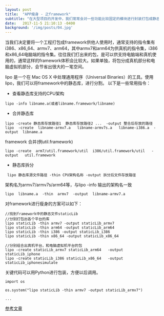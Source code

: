 ```yaml
---
layout: post
title:  "APP瘦身 - 之framework"
subtitle: "在大型项目的开发中，我们常常会对一些功能比较固定的模块进行封装打包成静态库，以提供给他人使用。但在一般的打包中，得到的framework体积都比较大，这样会导致最后开发出来的APP，体积会过大，用户从App Store下载时，消耗大量的时间和流量，最终影响用户体验。"
date:   2017-11-5 21:10:13 -0400
background: '/img/posts/04.jpg'
---
```


当我们决定要将一个工程打包成framework供他人使用时，通常支持的指令集有i386、x86_64、armv7、arm64，其中armv7和arm64为供真机的指令集，i386和x86_64电脑端的指令集。往往我们打出来的包，是可以供支持电脑端和真机使用的，通常这样的framework体积会比较大。如果单独，将包分成真机部分和电脑虚拟机部分，会节省出很大的一笔空间。

lipo 是一个在 Mac OS X 中处理通用程序（Universal Binaries）的工具。使用lipo，我们可以将framework中的静态库，进行分割。
以下是一些常用指令：

* 查看静态库支持的CPU架构

```
lipo -info libname.a(或者libname.framework/libname)
```

* 合并静态库

```
lipo -create 静态库存放路径1  静态库存放路径2 ...  -output 整合后存放的路径
lipo  -create  libname-armv7.a   libname-armv7s.a   libname-i386.a  -output  libname.a
```
framework 合并(例util.framework)

```
lipo -create  arm7/util.framework/util  i386/util.framework/util   -output   util.framework   
```

* 静态库拆分

```
 lipo 静态库源文件路径 -thin CPU架构名称 -output 拆分后文件存放路径
```
架构名为armv7/armv7s/arm64等，与lipo -info 输出的架构名一致

```
lipo  libname.a  -thin  armv7  -output  libname-armv7.a
```

对framework进行瘦身的方案可以如下：

```
//找到framework中的静态文件staticLib
//分别打包出各个平台的库
lipo staticLib -thin armv7 -output staticLib_armv7
lipo staticLib -thin arm64 -output staticLib_arm64
lipo staticLib -thin i386 -output staticLib_i386
lipo staticLib -thin x86_64 -output staticLib_x86_64

//分别组合出真机平台，和电脑虚拟机平台的包
lipo -create staticLib_armv7 staticLib_arm64   -output   staticLib_iphone
lipo -create staticLib_i386 staticLib_x86_64   -output   staticLib_iphonesimulate

```

关键代码可以用Python进行包装，方便以后调用。

```
import os

os.system("lipo staticLib -thin armv7 -output staticLib_armv7")

...
```

[参考文章](http://www.jianshu.com/p/e590f041c5f6)
